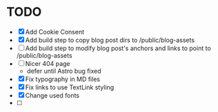 # TODO

- [x] Add Cookie Consent
- [x] Add build step to copy blog post dirs to /public/blog-assets
- [ ] Add build step to modify blog post's anchors and links to point to /public/blog-assets
- [ ] Nicer 404 page
  - defer until Astro bug fixed
- [x] Fix typography in MD files
- [x] Fix links to use TextLink styling
- [x] Change used fonts
- [ ] 